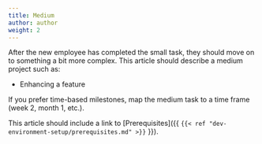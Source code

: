 ```yaml
---
title: Medium
author: author
weight: 2
---
```


After the new employee has completed the small task, they should move on to something a bit more complex. This article should describe a medium project such as:

* Enhancing a feature

If you prefer time-based milestones, map the medium task to a time frame (week 2, month 1, etc.).

This article should include a link to [Prerequisites]({{ `{{< ref "dev-environment-setup/prerequisites.md" >}}` }}).
